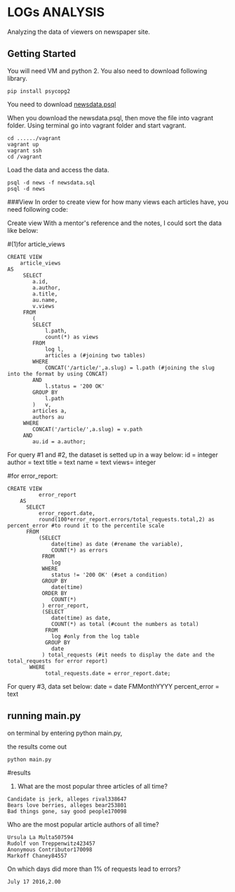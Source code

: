 # LOGs ANALYSIS

Analyzing the data of viewers on newspaper site.

## Getting Started

You will need VM and python 2.
You also need to download following library.

```
pip install psycopg2
```
You need to download [newsdata.psql](https://d17h27t6h515a5.cloudfront.net/topher/2016/August/57b5f748_newsdata/newsdata.zip)

When you download the newsdata.psql, then move the file into vagrant folder.
Using terminal go into vagrant folder and start vagrant.

```
cd ....../vagrant
vagrant up
vagrant ssh
cd /vagrant
```

Load the data and access the data.

```
psql -d news -f newsdata.sql
psql -d news
```

###View
In order to create view for how many views each articles have, you need following code:

Create view
With a mentor's reference and the notes,
I could sort the data like below:

#(1)for article_views
```
CREATE VIEW
    article_views
AS
     SELECT
        a.id,
        a.author,
        a.title,
        au.name,
        v.views
     FROM
        (
        SELECT
            l.path,
            count(*) as views
        FROM
            log l,
            articles a (#joining two tables)
        WHERE
            CONCAT('/article/',a.slug) = l.path (#joining the slug into the format by using CONCAT)
        AND
            l.status = '200 OK'
        GROUP BY
            l.path
        )   v,
        articles a,
        authors au
     WHERE
        CONCAT('/article/',a.slug) = v.path
     AND
        au.id = a.author;
```
For query #1 and #2, the dataset is setted up in a way below:
id = integer
author = text
title = text
name = text
views= integer

#for error_report:

```
CREATE VIEW
          error_report
    AS
      SELECT
          error_report.date,
          round(100*error_report.errors/total_requests.total,2) as percent_error #to round it to the percentile scale
      FROM
          (SELECT
              date(time) as date (#rename the variable),
              COUNT(*) as errors
           FROM
              log
           WHERE
              status != '200 OK' (#set a condition)
           GROUP BY
              date(time)
           ORDER BY
              COUNT(*)
           ) error_report,
           (SELECT
              date(time) as date,
              COUNT(*) as total (#count the numbers as total)
            FROM
              log #only from the log table
            GROUP BY
              date
           ) total_requests (#it needs to display the date and the total_requests for error report)
       WHERE
            total_requests.date = error_report.date;
```


For query #3, data set below:
date = date FMMonthYYYY
percent_error = text

## running main.py

on terminal by entering python main.py,

the results come out

```
python main.py
```

#results

1. What are the most popular three articles of all time?
```
Candidate is jerk, alleges rival338647
Bears love berries, alleges bear253801
Bad things gone, say good people170098
```

Who are the most popular article authors of all time?
```
Ursula La Multa507594
Rudolf von Treppenwitz423457
Anonymous Contributor170098
Markoff Chaney84557
```

On which days did more than 1% of requests lead to errors?
```
July 17 2016,2.00
```
